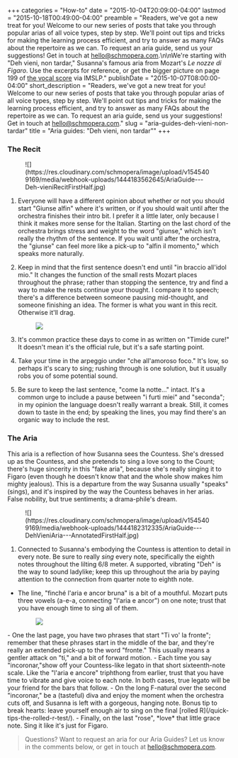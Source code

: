 +++
categories = "How-to"
date = "2015-10-04T20:09:00-04:00"
lastmod = "2015-10-18T00:49:00-04:00"
preamble = "Readers, we've got a new treat for you! Welcome to our new series of posts that take you through popular arias of all voice types, step by step. We'll point out tips and tricks for making the learning process efficient, and try to answer as many FAQs about the repertoire as we can. To request an aria guide, send us your suggestions! Get in touch at [hello@schmopera.com](mailto:hello@schmopera.com).\n\nWe're starting with \"Deh vieni, non tardar,\" Susanna's famous aria from Mozart's *Le nozze di Figaro*. Use the excerpts for reference, or get the bigger picture on page 199 of [the vocal score](http://petrucci.mus.auth.gr/imglnks/usimg/8/89/IMSLP220533-SIBLEY1802.16871.abe9-39087011127240score.pdf) via IMSLP."
publishDate = "2015-10-07T08:00:00-04:00"
short_description = "Readers, we've got a new treat for you! Welcome to our new series of posts that take you through popular arias of all voice types, step by step. We'll point out tips and tricks for making the learning process efficient, and try to answer as many FAQs about the repertoire as we can. To request an aria guide, send us your suggestions! Get in touch at hello@schmopera.com."
slug = "aria-guides-deh-vieni-non-tardar"
title = "Aria guides: &quot;Deh vieni, non tardar&quot;"
+++

### The Recit

<figure data-type="image">
![](https://res.cloudinary.com/schmopera/image/upload/v1545409169/media/webhook-uploads/1444183562645/AriaGuide---Deh-vieniRecitFirstHalf.jpg)
</figure>

1. Everyone will have a different opinion about whether or not you should start "Giunse alfin" where it's written, or if you should wait until after the orchestra finishes their intro bit. I prefer it a little later, only because I think it makes more sense for the Italian. Starting on the last chord of the orchestra brings stress and weight to the word "giunse," which isn't really the rhythm of the sentence. If you wait until after the orchestra, the "giunse" can feel more like a pick-up to "alfin il momento," which speaks more naturally. 

2. Keep in mind that the first sentence doesn't end until "in braccio all'idol mio." It changes the function of the small rests Mozart places throughout the phrase; rather than stopping the sentence, try and find a way to make the rests continue your thought. I compare it to speech; there's a difference between someone pausing mid-thought, and someone finishing an idea. The former is what you want in this recit. Otherwise it'll drag.<figure data-type="image">![](https://res.cloudinary.com/schmopera/image/upload/v1545409169/media/webhook-uploads/1444183590254/AriaGuide---DehVieniRecitLastHalf.jpg) </figure>

3. It's common practice these days to come in as written on "Timide cure!" It doesn't mean it's the official rule, but it's a safe starting point.

4. Take your time in the arpeggio under "che all'amoroso foco." It's low, so perhaps it's scary to sing; rushing through is one solution, but it usually robs you of some potential sound.

5. Be sure to keep the last sentence, "come la notte..." intact. It's a common urge to include a pause between "i furti miei" and "seconda"; in my opinion the language doesn't really warrant a break. Still, it comes down to taste in the end; by speaking the lines, you may find there's an organic way to include the rest.

### The Aria

This aria is a reflection of how Susanna sees the Countess. She's dressed up as the Countess, and she pretends to sing a love song to the Count; there's huge sincerity in this "fake aria", because she's really singing it to Figaro (even though he doesn't know that and the whole show makes him mighty jealous). This is a departure from the way Susanna usually "speaks" (sings), and it's inspired by the way the Countess behaves in her arias. False nobility, but true sentiments; a drama-phile's dream.

<figure data-type="image">
![](https://res.cloudinary.com/schmopera/image/upload/v1545409169/media/webhook-uploads/1444182312335/AriaGuide---DehVieniAria---AnnotatedFirstHalf.jpg)
</figure>

1. Connected to Susanna's embodying the Countess is attention to detail in every note. Be sure to really *sing* every note, specifically the eighth notes throughout the lilting 6/8 meter. A supported, vibrating "Deh" is the way to sound ladylike; keep this up throughout the aria by paying attention to the connection from quarter note to eighth note.
- The line, "finché l'aria e ancor bruna" is a bit of a mouthful. Mozart puts three vowels (a-e-a, connecting "l'aria e ancor") on one note; trust that you have enough time to sing all of them. <figure data-type="image">
![](https://res.cloudinary.com/schmopera/image/upload/v1545409169/media/webhook-uploads/1444182348217/AriaGuide---DehVieniAria---AnnotatedLastHalf.jpg)
</figure>
- One the last page, you have two phrases that start "Ti vo' la fronte"; remember that these phrases start in the middle of the bar, and they're really an extended pick-up to the word "fronte." This usually means a gentler attack on "ti," and a bit of forward motion.
- Each time you say "incoronar,"show off your Countess-like legato in that short sixteenth-note scale. Like the "l'aria e ancore" triphthong from earlier, trust that you have time to vibrate and give voice to each note. In both cases, true legato will be your friend for the bars that follow.
- On the long F-natural over the second "incoronar," be a (tasteful) diva and enjoy the moment when the orchestra cuts off, and Susanna is left with a gorgeous, hanging note. Bonus tip to break hearts: leave yourself enough air to sing on the final [rolled R](/quick-tips-the-rolled-r-test/).
- Finally, on the last "rose", *love* that little grace note. Sing it like it's just for Figaro.

>Questions? Want to request an aria for our Aria Guides? Let us know in the comments below, or get in touch at [hello@schmopera.com](mailto:hello@schmopera.com).
